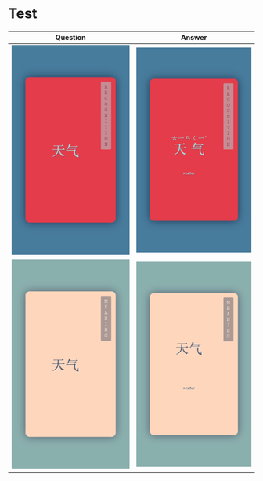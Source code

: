 
# Test


| Question      | Answer |
| ----------- | ----------- |
| ![Recognition Question](./images/recognition-question.png) | ![Recognition Answer](./images/recognition-answer.png)  |
|![Meaning Question](./images/meaning-question.png) | ![Meaning Answer](./images/meaning-answer.png)  |